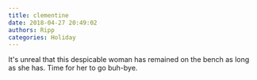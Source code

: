 ```yaml
---
title: clementine
date: 2018-04-27 20:49:02
authors: Ripp
categories: Holiday
---
```


 It's unreal that this despicable woman has remained on the bench as long as she has. Time for her to go buh-bye.